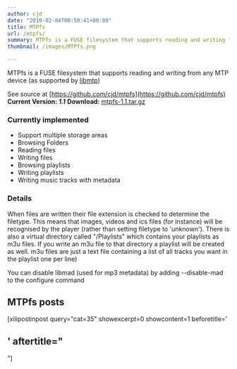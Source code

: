 ```yaml
---
author: cjd
date: "2010-02-04T00:50:41+00:00"
title: MTPfs
url: /mtpfs/
summary: MTPfs is a FUSE filesystem that supports reading and writing from any MTP device (as supported by [libmtp](http://libmtp.sourceforge.net/))
thumbnail: /images/MTPfs.png

---
```

MTPfs is a FUSE filesystem that supports reading and writing from any MTP device (as supported by [libmtp](http://libmtp.sourceforge.net/))

See source at [https://github.com/cjd/mtpfs](https://github.com/cjd/mtpfs) **Current Version: _1.1_** **Download:** [mtpfs-1.1.tar.gz](/files/mtp/mtpfs-1.1.tar.gz)

### Currently implemented

- Support multiple storage areas
- Browsing Folders
- Reading files
- Writing files
- Browsing playlists
- Writing playlists
- Writing music tracks with metadata

### Details

When files are written their file extension is checked to determine the filetype. This means that images, videos and ics files (for instance) will be recognised by the player (rather than setting filetype to 'unknown').
There is also a virtual directory called "/Playlists" which contains your playlists as m3u files. If you write an m3u file to that directory a playlist will be created as well. m3u files are just a text file containing a list of all tracks you want in the playlist one per line)

You can disable libmad (used for mp3 metadata) by adding --disable-mad to the configure command

## MTPfs posts

\[xilipostinpost query="cat=35" showexcerpt=0 showcontent=1 beforetitle='

## ' aftertitle="

"\]
